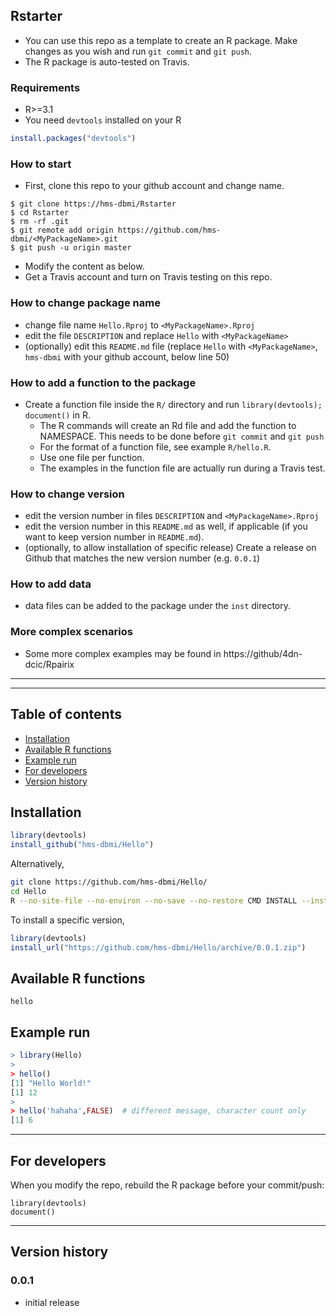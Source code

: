 ## Rstarter

* You can use this repo as a template to create an R package. Make changes as you wish and run `git commit` and `git push`.
* The R package is auto-tested on Travis.

### Requirements
* R>=3.1
* You need `devtools` installed on your R
```r
install.packages("devtools")
```

### How to start
* First, clone this repo to your github account and change name.
```
$ git clone https://hms-dbmi/Rstarter
$ cd Rstarter
$ rm -rf .git
$ git remote add origin https://github.com/hms-dbmi/<MyPackageName>.git
$ git push -u origin master
```

* Modify the content as below.
* Get a Travis account and turn on Travis testing on this repo.

### How to change package name
* change file name `Hello.Rproj` to `<MyPackageName>.Rproj`
* edit the file `DESCRIPTION` and replace `Hello` with `<MyPackageName>`
* (optionally) edit this `README.md` file (replace `Hello` with `<MyPackageName>`, `hms-dbmi` with your github account, below line 50) 

### How to add a function to the package
* Create a function file inside the `R/` directory and run `library(devtools); document()` in R.
  * The R commands will create an Rd file and add the function to NAMESPACE. This needs to be done before `git commit` and `git push`
  * For the format of a function file, see example `R/hello.R`.
  * Use one file per function.
  * The examples in the function file are actually run during a Travis test.

### How to change version
* edit the version number in files `DESCRIPTION` and `<MyPackageName>.Rproj`
* edit the version number in this `README.md` as well, if applicable (if you want to keep version number in `README.md`).
* (optionally, to allow installation of specific release) Create a release on Github that matches the new version number (e.g. `0.0.1`)

### How to add data
* data files can be added to the package under the `inst` directory.

### More complex scenarios
* Some more complex examples may be found in https://github/4dn-dcic/Rpairix


***
***


## Table of contents
* [Installation](#installation)
* [Available R functions](#available-r-functions)
* [Example run](#example-run)
* [For developers](#for-developers)
* [Version history](#version-history)

## Installation
```r
library(devtools)
install_github("hms-dbmi/Hello")
```
Alternatively,
```bash
git clone https://github.com/hms-dbmi/Hello/
cd Hello
R --no-site-file --no-environ --no-save --no-restore CMD INSTALL --install-tests .
```
To install a specific version,
```r
library(devtools)
install_url("https://github.com/hms-dbmi/Hello/archive/0.0.1.zip")
```


## Available R functions
`hello`

## Example run
```r
> library(Hello)
>
> hello()
[1] "Hello World!"
[1] 12
>
> hello('hahaha',FALSE)  # different message, character count only
[1] 6
```

***

## For developers
When you modify the repo, rebuild the R package before your commit/push:
```
library(devtools)
document()
```

***

## Version history
### 0.0.1
* initial release



